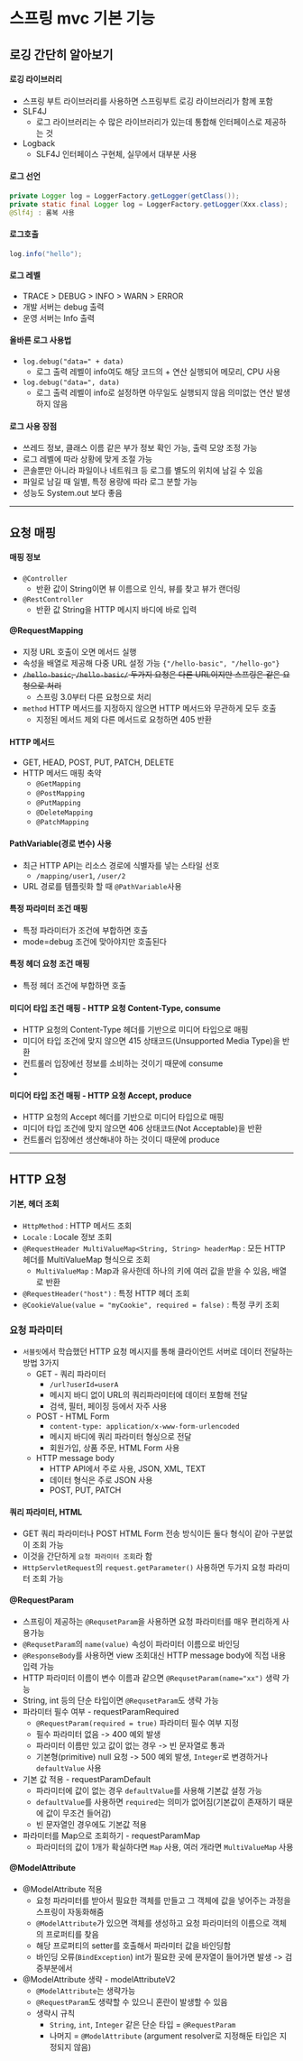 # 스프링 mvc 기본 기능

## 로깅 간단히 알아보기
#### 로깅 라이브러리
- 스프링 부트 라이브러리를 사용하면 스프링부트 로깅 라이브러리가 함께 포함
- SLF4J
  - 로그 라이브러리는 수 많은 라이브러리가 있는데 통합해 인터페이스로 제공하는 것 
- Logback
  - SLF4J 인터페이스 구현체, 실무에서 대부분 사용 
#### 로그 선언
```java
private Logger log = LoggerFactory.getLogger(getClass());
private static final Logger log = LoggerFactory.getLogger(Xxx.class);
@Slf4j : 롬복 사용
```
#### 로그호출
```java
log.info("hello");
```

#### 로그 레벨
- TRACE > DEBUG > INFO > WARN > ERROR
- 개발 서버는 debug 출력
- 운영 서버는 Info 출력

#### 올바른 로그 사용법
- `log.debug("data=" + data)`
  - 로그 출력 레벨이 info여도 해당 코드의 + 연산 실행되어 메모리, CPU 사용
- `log.debug("data=", data)`
  - 로그 출력 레벨이 info로 설정하면 아무일도 실행되지 않음 의미없는 연산 발생하지 않음

#### 로그 사용 장점
- 쓰레드 정보, 클래스 이름 같은 부가 정보 확인 가능, 출력 모양 조정 가능
- 로그 레벨에 따라 상황에 맞게 조절 가능
- 콘솔뿐만 아니라 파일이나 네트워크 등 로그를 별도의 위치에 남길 수 있음
- 파일로 남길 때 일별, 특정 용량에 따라 로그 분할 가능
- 성능도 System.out 보다 좋음

---

## 요청 매핑

#### 매핑 정보
- `@Controller`
  - 반환 값이 String이면 뷰 이름으로 인식, 뷰를 찾고 뷰가 랜더링
- `@RestController`
  - 반환 값 String을 HTTP 메시지 바디에 바로 입력

#### @RequestMapping
- 지정 URL 호출이 오면 메서드 실행
- 속성을 배열로 제공해 다중 URL 설정 가능 `{"/hello-basic", "/hello-go"}`
- ~~`/hello-basic`, `/hello-basic/` 두가지 요청은 다른 URL이지만 스프링은 같은 요청으로 처리~~ 
  - 스프링 3.0부터 다른 요청으로 처리
- `method` HTTP 메서드를 지정하지 않으면 HTTP 메서드와 무관하게 모두 호출
  - 지정된 메서드 제외 다른 메서드로 요청하면 405 반환

#### HTTP 메서드
- GET, HEAD, POST, PUT, PATCH, DELETE
- HTTP 메서드 매핑 축약
  - `@GetMapping`
  - `@PostMapping`
  - `@PutMapping`
  - `@DeleteMapping`
  - `@PatchMapping`

#### PathVariable(경로 변수) 사용
- 최근 HTTP API는 리소스 경로에 식별자를 넣는 스타일 선호 
  - `/mapping/user1`, `/user/2`
- URL 경로를 템플릿화 할 때 `@PathVariable`사용

#### 특정 파라미터 조건 매핑
- 특정 파라미터가 조건에 부합하면 호출
- mode=debug 조건에 맞아야지만 호출된다

#### 특정 헤더 요청 조건 매핑
- 특정 헤더 조건에 부합하면 호출

#### 미디어 타입 조건 매핑 - HTTP 요청 Content-Type, consume
- HTTP 요청의 Content-Type 헤더를 기반으로 미디어 타입으로 매핑
- 미디어 타입 조건에 맞지 않으면 415 상태코드(Unsupported Media Type)을 반환
- 컨트롤러 입장에선 정보를 소비하는 것이기 때문에 consume
- 
#### 미디어 타입 조건 매핑 - HTTP 요청 Accept, produce
- HTTP 요청의 Accept 헤더를 기반으로 미디어 타입으로 매핑
- 미디어 타입 조건에 맞지 않으면 406 상태코드(Not Acceptable)을 반환
- 컨트롤러 입장에선 생산해내야 하는 것이디 때문에 produce

---

## HTTP 요청

#### 기본, 헤더 조회
- `HttpMethod` : HTTP 메서드 조회
- `Locale` : Locale 정보 조회
- `@RequestHeader MultiValueMap<String, String> headerMap` : 모든 HTTP 헤더를 MultiValueMap 형식으로 조회
  - `MultiValueMap` : Map과 유사한데 하나의 키에 여러 값을 받을 수 있음, 배열로 반환
- `@RequestHeader("host")` : 특정 HTTP 헤더 조회
- `@CookieValue(value = "myCookie", required = false)` : 특정 쿠키 조회

### 요청 파라미터
- `서블릿`에서 학습했던 HTTP 요청 메시지를 통해 클라이언트 서버로 데이터 전달하는 방법 3가지
  - GET - 쿼리 파라미터
    - `/url?userId=userA`
    - 메시지 바디 없이 URL의 쿼리파라미터에 데이터 포함해 전달
    - 검색, 필터, 페이징 등에서 자주 사용
  - POST - HTML Form
    - `content-type: application/x-www-form-urlencoded`
    - 메시지 바디에 쿼리 파라미터 형싱으로 전달
    - 회원가입, 상품 주문, HTML Form 사용
  - HTTP message body
    - HTTP API에서 주로 사용, JSON, XML, TEXT
    - 데이터 형식은 주로 JSON 사용
    - POST, PUT, PATCH
  
#### 쿼리 파라미터, HTML
- GET 쿼리 파라미터나 POST HTML Form 전송 방식이든 둘다 형식이 같아 구분없이 조회 가능
- 이것을 간단하게 `요청 파라미터 조회`라 함
- `HttpServletRequest`의 `request.getParameter()` 사용하면 두가지 요청 파라미터 조회 가능

#### @RequestParam
- 스프링이 제공하는 `@RequsetParam`을 사용하면 요청 파라미터를 매우 편리하게 사용가능
- `@RequsetParam`의 `name(value)` 속성이 파라미터 이름으로 바인딩
- `@ResponseBody`를 사용하면 view 조회대신 HTTP message body에 직접 내용 입력 가능
- HTTP 파라미터 이름이 변수 이름과 같으면 `@RequsetParam(name="xx")` 생략 가능
- String, int 등의 단순 타입이면 `@RequsetParam`도 생략 가능
- 파라미터 필수 여부 - requestParamRequired
  - `@RequestParam(required = true)` 파라미터 필수 여부 지정
  - 필수 파라미터 없음 -> 400 예외 발생
  - 파라미터 이름만 있고 값이 없는 경우 -> 빈 문자열로 통과
  - 기본형(primitive) null 요청 -> 500 예외 발생, `Integer`로 변경하거나 `defaultValue` 사용
- 기본 값 적용 - requestParamDefault
  - 파라미터에 값이 없는 경우 `defaultValue`를 사용해 기본값 설정 가능
  - `defaultValue`를 사용하면 `required`는 의미가 없어짐(기본값이 존재하기 때문에 값이 무조건 들어감)
  - 빈 문자열인 경우에도 기본값 적용
- 파라미터를 Map으로 조회하기 - requestParamMap
  - 파라미터의 값이 1개가 확실하다면 `Map` 사용, 여러 개라면 `MultiValueMap` 사용

#### @ModelAttribute
- @ModelAttribute 적용
  - 요청 파라미터를 받아서 필요한 객체를 만들고 그 객체에 값을 넣어주는 과정을 스프링이 자동화해줌
  - `@ModelAttribute`가 있으면 객체를 생성하고 요청 파라미터의 이름으로 객체의 프로퍼티를 찾음
  - 해당 프로퍼티의 setter를 호출해서 파라미터 값을 바인딩함
  - 바인딩 오류(`BindException`) int가 필요한 곳에 문자열이 들어가면 발생 -> 검증부분에서
- @ModelAttribute 생략 - modelAttributeV2
  - `@ModelAttribute`는 생략가능
  - `@RequestParam`도 생략할 수 있으니 혼란이 발생할 수 있음
  - 생략시 규칙
    - `String`, `int`, `Integer` 같은 단순 타입 = `@RequestParam`
    - 나머지 = `@ModelAttribute` (argument resolver로 지정해둔 타입은 지정되지 않음)
